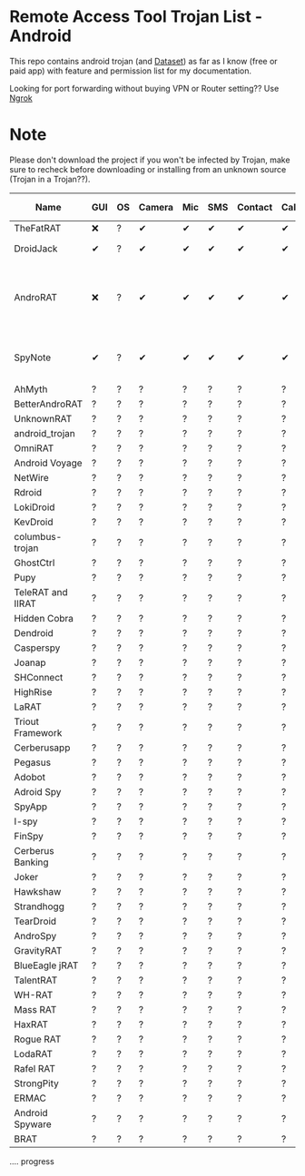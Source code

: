 # Remote Access Tool Trojan List - Android

This repo contains android trojan (and [Dataset](https://github.com/wishihab/Android-RAT-Dataset/)) as far as I know (free or paid app) with feature and permission list for my documentation.

Looking for port forwarding without buying VPN or Router setting?? Use [Ngrok](https://ngrok.com/)

# Note
Please don't download the project if you won't be infected by Trojan, make sure to recheck before downloading or installing from an unknown source (Trojan in a Trojan??).


| Name | GUI | OS | Camera | Mic | SMS | Contact | Call | Storage | Location | Browser | App List | Admin Control | GitHub Link | Special Feature | 
| ----- | -- | -- | -- | -- | -- | -- | -- | -- | -- | -- | -- | -------- | -- | ------ |
| TheFatRAT | ❌ | ? | ✔ | ✔ | ✔ | ✔ | ✔ | ✔ | ✔ | ✔ | ✔ | ? | https://github.com/Screetsec/TheFatRat | ? |
| DroidJack | ✔ | ? | ✔ | ✔ | ✔ | ✔ | ✔ | ✔ | ✔ | ✔ | ✔ | ? | ? | Whatsapp Reader |
| AndroRAT | ❌ | ? | ✔ | ✔ | ✔ | ✔ | ✔ | ✔ | ✔ | ✔ | ✔ | ? | https://github.com/DesignativeDave/androrat https://github.com/karma9874/AndroRAT https://github.com/The404Hacking/AndroRAT | Streaming Video (client activity based only) |
| SpyNote | ✔ | ? | ✔ | ✔ | ✔ | ✔ | ✔ | ✔ | ✔ | ✔ | ✔ | ✔ | ? | Bind with other app and phone information |
| AhMyth | ? |  ? |  ? |  ? |  ? |  ? |  ? |  ? |  ? |  ? |  ? |  ? |  ? |  ? |  ? |
| BetterAndroRAT | ? |  ? |  ? |  ? |  ? |  ? |  ? |  ? |  ? |  ? |  ? |  ? |  ? |  ? |  ? |
| UnknownRAT | ? |  ? |  ? |  ? |  ? |  ? |  ? |  ? |  ? |  ? |  ? |  ? |  ? |  ? |  ? |
| android_trojan  | ? |  ? |  ? |  ? |  ? |  ? |  ? |  ? |  ? |  ? |  ? |  ? |  ? |  ? |  ? |
| OmniRAT | ? |  ? |  ? |  ? |  ? |  ? |  ? |  ? |  ? |  ? |  ? |  ? |  ? |  ? |  ? |
| Android Voyage | ? |  ? |  ? |  ? |  ? |  ? |  ? |  ? |  ? |  ? |  ? |  ? |  ? |  ? |  ? |
| NetWire | ? |  ? |  ? |  ? |  ? |  ? |  ? |  ? |  ? |  ? |  ? |  ? |  ? |  ? |  ? |
| Rdroid  | ? |  ? |  ? |  ? |  ? |  ? |  ? |  ? |  ? |  ? |  ? |  ? |  ? |  ? |  ? |
| LokiDroid | ? |  ? |  ? |  ? |  ? |  ? |  ? |  ? |  ? |  ? |  ? |  ? |  ? |  ? |  ? |
| KevDroid | ? |  ? |  ? |  ? |  ? |  ? |  ? |  ? |  ? |  ? |  ? |  ? |  ? |  ? |  ? |
| columbus-trojan | ? |  ? |  ? |  ? |  ? |  ? |  ? |  ? |  ? |  ? |  ? |  ? |  ? |  ? |  ? |
| GhostCtrl | ? |  ? |  ? |  ? |  ? |  ? |  ? |  ? |  ? |  ? |  ? |  ? |  ? |  ? |  ? |
| Pupy | ? |  ? |  ? |  ? |  ? |  ? |  ? |  ? |  ? |  ? |  ? |  ? |  ? |  ? |  ? |
| TeleRAT and IIRAT | ? |  ? |  ? |  ? |  ? |  ? |  ? |  ? |  ? |  ? |  ? |  ? |  ? |  ? |  ? |
| Hidden Cobra | ? |  ? |  ? |  ? |  ? |  ? |  ? |  ? |  ? |  ? |  ? |  ? |  ? |  ? |  ? |
| Dendroid | ? |  ? |  ? |  ? |  ? |  ? |  ? |  ? |  ? |  ? |  ? |  ? |  ? |  ? |  ? |
| Casperspy | ? |  ? |  ? |  ? |  ? |  ? |  ? |  ? |  ? |  ? |  ? |  ? |  ? |  ? |  ? |
| Joanap | ? |  ? |  ? |  ? |  ? |  ? |  ? |  ? |  ? |  ? |  ? |  ? |  ? |  ? |  ? |
| SHConnect | ? |  ? |  ? |  ? |  ? |  ? |  ? |  ? |  ? |  ? |  ? |  ? |  ? |  ? |  ? |
| HighRise | ? |  ? |  ? |  ? |  ? |  ? |  ? |  ? |  ? |  ? |  ? |  ? |  ? |  ? |  ? |
| LaRAT | ? |  ? |  ? |  ? |  ? |  ? |  ? |  ? |  ? |  ? |  ? |  ? |  ? |  ? |  ? |
| Triout Framework | ? |  ? |  ? |  ? |  ? |  ? |  ? |  ? |  ? |  ? |  ? |  ? |  ? |  ? |  ? |
| Cerberusapp | ? |  ? |  ? |  ? |  ? |  ? |  ? |  ? |  ? |  ? |  ? |  ? |  ? |  ? |  ? |
| Pegasus | ? |  ? |  ? |  ? |  ? |  ? |  ? |  ? |  ? |  ? |  ? |  ? |  ? |  ? |  ? |
| Adobot | ? |  ? |  ? |  ? |  ? |  ? |  ? |  ? |  ? |  ? |  ? |  ? |  ? |  ? |  ? |
| Adroid Spy | ? |  ? |  ? |  ? |  ? |  ? |  ? |  ? |  ? |  ? |  ? |  ? |  ? |  ? |  ? |
| SpyApp | ? |  ? |  ? |  ? |  ? |  ? |  ? |  ? |  ? |  ? |  ? |  ? |  ? |  ? |  ? |
| I-spy | ? |  ? |  ? |  ? |  ? |  ? |  ? |  ? |  ? |  ? |  ? |  ? |  ? |  ? |  ? |
| FinSpy | ? |  ? |  ? |  ? |  ? |  ? |  ? |  ? |  ? |  ? |  ? |  ? |  ? |  ? |  ? |
| Cerberus Banking | ? |  ? |  ? |  ? |  ? |  ? |  ? |  ? |  ? |  ? |  ? |  ? |  ? |  ? |  ? |
| Joker | ? |  ? |  ? |  ? |  ? |  ? |  ? |  ? |  ? |  ? |  ? |  ? |  ? |  ? |  ? |
| Hawkshaw | ? |  ? |  ? |  ? |  ? |  ? |  ? |  ? |  ? |  ? |  ? |  ? |  ? |  ? |  ? |
| Strandhogg | ? |  ? |  ? |  ? |  ? |  ? |  ? |  ? |  ? |  ? |  ? |  ? |  ? |  ? |  ? |
| TearDroid | ? |  ? |  ? |  ? |  ? |  ? |  ? |  ? |  ? |  ? |  ? |  ? |  ? |  ? |  ? |
| AndroSpy | ? |  ? |  ? |  ? |  ? |  ? |  ? |  ? |  ? |  ? |  ? |  ? |  ? |  ? |  ? |
| GravityRAT | ? |  ? |  ? |  ? |  ? |  ? |  ? |  ? |  ? |  ? |  ? |  ? |  ? |  ? |  ? |
| BlueEagle jRAT | ? |  ? |  ? |  ? |  ? |  ? |  ? |  ? |  ? |  ? |  ? |  ? |  ? |  ? |  ? |
| TalentRAT | ? |  ? |  ? |  ? |  ? |  ? |  ? |  ? |  ? |  ? |  ? |  ? |  ? |  ? |  ? |
| WH-RAT | ? |  ? |  ? |  ? |  ? |  ? |  ? |  ? |  ? |  ? |  ? |  ? |  ? |  ? |  ? |
| Mass RAT | ? |  ? |  ? |  ? |  ? |  ? |  ? |  ? |  ? |  ? |  ? |  ? |  ? |  ? |  ? |
| HaxRAT | ? |  ? |  ? |  ? |  ? |  ? |  ? |  ? |  ? |  ? |  ? |  ? |  ? |  ? |  ? |
| Rogue RAT | ? |  ? |  ? |  ? |  ? |  ? |  ? |  ? |  ? |  ? |  ? |  ? |  ? |  ? |  ? |
| LodaRAT | ? |  ? |  ? |  ? |  ? |  ? |  ? |  ? |  ? |  ? |  ? |  ? |  ? |  ? |  ? |
| Rafel RAT | ? |  ? |  ? |  ? |  ? |  ? |  ? |  ? |  ? |  ? |  ? |  ? |  ? |  ? |  ? |
| StrongPity | ? |  ? |  ? |  ? |  ? |  ? |  ? |  ? |  ? |  ? |  ? |  ? |  ? |  ? |  ? |
| ERMAC | ? |  ? |  ? |  ? |  ? |  ? |  ? |  ? |  ? |  ? |  ? |  ? |  ? |  ? |  ? |
| Android Spyware | ? |  ? |  ? |  ? |  ? |  ? |  ? |  ? |  ? |  ? |  ? |  ? |  ? |  ? |  ? |
| BRAT | ? |  ? |  ? |  ? |  ? |  ? |  ? |  ? |  ? |  ? |  ? |  ? |  ? |  ? |  ? |


.... progress
